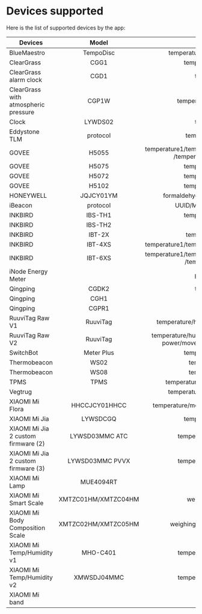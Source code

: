 # Devices supported

Here is the list of supported devices by the app:
        
|Devices|Model|Measurements|
|-|:-:|:-:|
| BlueMaestro|TempoDisc|temperature/humidity/dew point/voltage|
| ClearGrass |CGG1|temperature/humidity/battery|
| ClearGrass alarm clock|CGD1|temperature/humidity|
| ClearGrass with atmospheric pressure |CGP1W|temperature/humidity/air pressure|
| Clock |LYWDS02|temperature/humidity|
| Eddystone TLM|protocol|temperature/count/volt/time|
| GOVEE |H5055|temperature1/temperature2/temperature3/temperature4 /temperature5/temperature6/battery|
| GOVEE |H5075|temperature/humidity/battery|
| GOVEE |H5072|temperature/humidity/battery|
| GOVEE |H5102|temperature/humidity/battery|
| HONEYWELL |JQJCY01YM|formaldehyde/temperature/humidity/battery|
| iBeacon|protocol|UUID/MFID/Major/Minor/Power/Volt|
| INKBIRD|IBS-TH1|temperature/humidity/battery|
| INKBIRD|IBS-TH2|temperature/battery|
| INKBIRD|IBT-2X|temperature1/temperature2|
| INKBIRD|IBT-4XS|temperature1/temperature2/temperature3/temperature4|
| INKBIRD|IBT-6XS|temperature1/temperature2/temperature3/temperature4 /temperature5/temperature6|
| iNode Energy Meter||power/energy/battery|
| Qingping |CGDK2|temperature/humidity|
| Qingping |CGH1|open|
| Qingping |CGPR1|presence/luminance|
| RuuviTag Raw V1|RuuviTag|temperature/humidity/pressure/acceleration/volt|
| RuuviTag Raw V2|RuuviTag|temperature/humidity/pressure/acceleration/volt/TX power/movement/counter/sequence number|
| SwitchBot|Meter Plus|temperature/humidity/battery|
| Thermobeacon|WS02|temperature/humidity/volt|
| Thermobeacon|WS08|temperature/humidity/volt|
| TPMS|TPMS|temperature/pressure/battery/alarm/count|
| Vegtrug ||temperature/moisture/luminance/fertility|
| XIAOMI Mi Flora |HHCCJCY01HHCC|temperature/moisture/luminance/fertility/battery(1)|
| XIAOMI Mi Jia |LYWSDCGQ|temperature/humidity/battery|
| XIAOMI Mi Jia 2 custom firmware (2)|LYWSD03MMC ATC|temperature/humidity/battery/volt|
| XIAOMI Mi Jia 2 custom firmware (3)|LYWSD03MMC PVVX|temperature/humidity/battery/volt|
| XIAOMI Mi Lamp |MUE4094RT|presence|
| XIAOMI Mi Smart Scale|XMTZC01HM/XMTZC04HM|weighing mode/unit/weight|
| XIAOMI Mi Body Composition Scale|XMTZC02HM/XMTZC05HM|weighing mode/unit/weight/impedance|
| XIAOMI Mi Temp/Humidity v1|MHO-C401|temperature/humidity/battery/volt|
| XIAOMI Mi Temp/Humidity v2|XMWSDJ04MMC|temperature/humidity/battery/volt|
| XIAOMI Mi band||steps|

